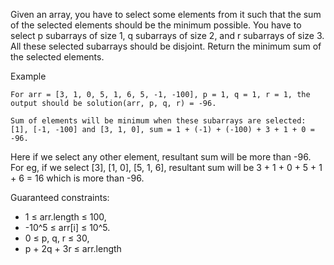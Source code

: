 Given an array, you have to select some elements from it such that the sum of the selected elements should be the minimum possible. You have to select p subarrays of size 1, q subarrays of size 2, and r subarrays of size 3. All these selected subarrays should be disjoint. Return the minimum sum of the selected elements.

Example
```
For arr = [3, 1, 0, 5, 1, 6, 5, -1, -100], p = 1, q = 1, r = 1, the output should be solution(arr, p, q, r) = -96. 

Sum of elements will be minimum when these subarrays are selected: [1], [-1, -100] and [3, 1, 0], sum = 1 + (-1) + (-100) + 3 + 1 + 0 = -96.
```
Here if we select any other element, resultant sum will be more than -96. For eg, if we select [3], [1, 0], [5, 1, 6], resultant sum will be 3 + 1 + 0 + 5 + 1 + 6 = 16 which is more than -96.

Guaranteed constraints:
* 1 ≤ arr.length ≤ 100,
* -10^5 ≤ arr[i] ≤ 10^5.
* 0 ≤ p, q, r ≤ 30,
* p + 2q + 3r ≤ arr.length